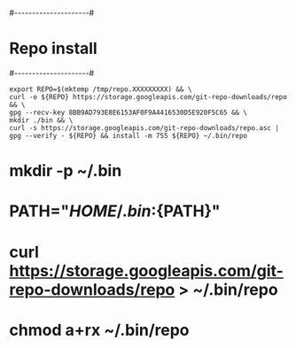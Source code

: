 #---------------------#
#     Repo install    #
#---------------------#

    export REPO=$(mktemp /tmp/repo.XXXXXXXXX) && \
    curl -o ${REPO} https://storage.googleapis.com/git-repo-downloads/repo && \
    gpg --recv-key 8BB9AD793E8E6153AF0F9A4416530D5E920F5C65 && \
    mkdir ./bin && \
    curl -s https://storage.googleapis.com/git-repo-downloads/repo.asc | gpg --verify - ${REPO} && install -m 755 ${REPO} ~/.bin/repo


# mkdir -p ~/.bin
# PATH="${HOME}/.bin:${PATH}"
# curl https://storage.googleapis.com/git-repo-downloads/repo > ~/.bin/repo
# chmod a+rx ~/.bin/repo
